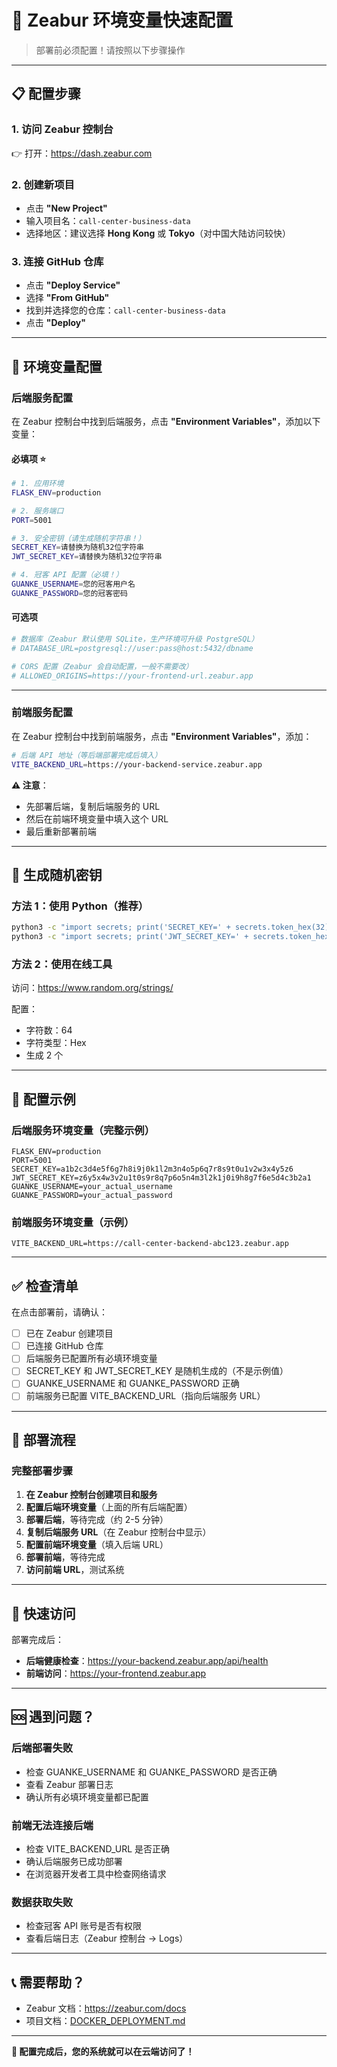 # 🔧 Zeabur 环境变量快速配置

> 部署前必须配置！请按照以下步骤操作

---

## 📋 配置步骤

### 1. 访问 Zeabur 控制台
👉 打开：https://dash.zeabur.com

### 2. 创建新项目
- 点击 **"New Project"**
- 输入项目名：`call-center-business-data`
- 选择地区：建议选择 **Hong Kong** 或 **Tokyo**（对中国大陆访问较快）

### 3. 连接 GitHub 仓库
- 点击 **"Deploy Service"**
- 选择 **"From GitHub"**
- 找到并选择您的仓库：`call-center-business-data`
- 点击 **"Deploy"**

---

## 🔑 环境变量配置

### 后端服务配置

在 Zeabur 控制台中找到后端服务，点击 **"Environment Variables"**，添加以下变量：

#### 必填项 ⭐

```bash
# 1. 应用环境
FLASK_ENV=production

# 2. 服务端口
PORT=5001

# 3. 安全密钥（请生成随机字符串！）
SECRET_KEY=请替换为随机32位字符串
JWT_SECRET_KEY=请替换为随机32位字符串

# 4. 冠客 API 配置（必填！）
GUANKE_USERNAME=您的冠客用户名
GUANKE_PASSWORD=您的冠客密码
```

#### 可选项

```bash
# 数据库（Zeabur 默认使用 SQLite，生产环境可升级 PostgreSQL）
# DATABASE_URL=postgresql://user:pass@host:5432/dbname

# CORS 配置（Zeabur 会自动配置，一般不需要改）
# ALLOWED_ORIGINS=https://your-frontend-url.zeabur.app
```

---

### 前端服务配置

在 Zeabur 控制台中找到前端服务，点击 **"Environment Variables"**，添加：

```bash
# 后端 API 地址（等后端部署完成后填入）
VITE_BACKEND_URL=https://your-backend-service.zeabur.app
```

**⚠️ 注意**：
- 先部署后端，复制后端服务的 URL
- 然后在前端环境变量中填入这个 URL
- 最后重新部署前端

---

## 🔐 生成随机密钥

### 方法 1：使用 Python（推荐）

```bash
python3 -c "import secrets; print('SECRET_KEY=' + secrets.token_hex(32))"
python3 -c "import secrets; print('JWT_SECRET_KEY=' + secrets.token_hex(32))"
```

### 方法 2：使用在线工具

访问：https://www.random.org/strings/

配置：
- 字符数：64
- 字符类型：Hex
- 生成 2 个

---

## 📝 配置示例

### 后端服务环境变量（完整示例）

```
FLASK_ENV=production
PORT=5001
SECRET_KEY=a1b2c3d4e5f6g7h8i9j0k1l2m3n4o5p6q7r8s9t0u1v2w3x4y5z6
JWT_SECRET_KEY=z6y5x4w3v2u1t0s9r8q7p6o5n4m3l2k1j0i9h8g7f6e5d4c3b2a1
GUANKE_USERNAME=your_actual_username
GUANKE_PASSWORD=your_actual_password
```

### 前端服务环境变量（示例）

```
VITE_BACKEND_URL=https://call-center-backend-abc123.zeabur.app
```

---

## ✅ 检查清单

在点击部署前，请确认：

- [ ] 已在 Zeabur 创建项目
- [ ] 已连接 GitHub 仓库
- [ ] 后端服务已配置所有必填环境变量
- [ ] SECRET_KEY 和 JWT_SECRET_KEY 是随机生成的（不是示例值）
- [ ] GUANKE_USERNAME 和 GUANKE_PASSWORD 正确
- [ ] 前端服务已配置 VITE_BACKEND_URL（指向后端服务 URL）

---

## 🚀 部署流程

### 完整部署步骤

1. **在 Zeabur 控制台创建项目和服务**
2. **配置后端环境变量**（上面的所有后端配置）
3. **部署后端**，等待完成（约 2-5 分钟）
4. **复制后端服务 URL**（在 Zeabur 控制台中显示）
5. **配置前端环境变量**（填入后端 URL）
6. **部署前端**，等待完成
7. **访问前端 URL**，测试系统

---

## 🎯 快速访问

部署完成后：
- **后端健康检查**：https://your-backend.zeabur.app/api/health
- **前端访问**：https://your-frontend.zeabur.app

---

## 🆘 遇到问题？

### 后端部署失败
- 检查 GUANKE_USERNAME 和 GUANKE_PASSWORD 是否正确
- 查看 Zeabur 部署日志
- 确认所有必填环境变量都已配置

### 前端无法连接后端
- 检查 VITE_BACKEND_URL 是否正确
- 确认后端服务已成功部署
- 在浏览器开发者工具中检查网络请求

### 数据获取失败
- 检查冠客 API 账号是否有权限
- 查看后端日志（Zeabur 控制台 → Logs）

---

## 📞 需要帮助？

- Zeabur 文档：https://zeabur.com/docs
- 项目文档：[DOCKER_DEPLOYMENT.md](./DOCKER_DEPLOYMENT.md)

---

**🎉 配置完成后，您的系统就可以在云端访问了！**

